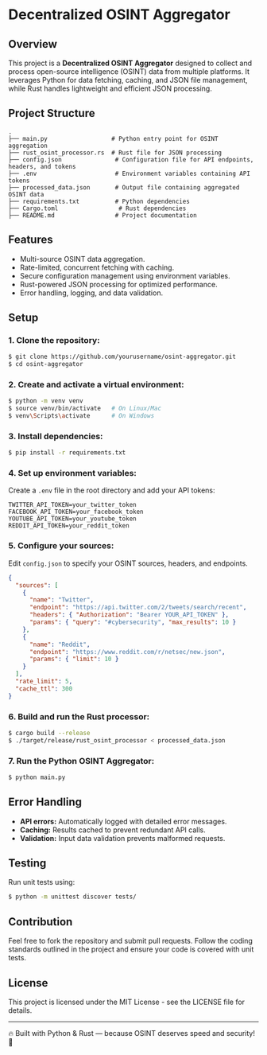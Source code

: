 # Decentralized OSINT Aggregator

## Overview
This project is a **Decentralized OSINT Aggregator** designed to collect and process open-source intelligence (OSINT) data from multiple platforms. It leverages Python for data fetching, caching, and JSON file management, while Rust handles lightweight and efficient JSON processing.

## Project Structure
```
.
├── main.py                  # Python entry point for OSINT aggregation
├── rust_osint_processor.rs  # Rust file for JSON processing
├── config.json               # Configuration file for API endpoints, headers, and tokens
├── .env                      # Environment variables containing API tokens
├── processed_data.json       # Output file containing aggregated OSINT data
├── requirements.txt          # Python dependencies
├── Cargo.toml                 # Rust dependencies
├── README.md                 # Project documentation
```

## Features
- Multi-source OSINT data aggregation.
- Rate-limited, concurrent fetching with caching.
- Secure configuration management using environment variables.
- Rust-powered JSON processing for optimized performance.
- Error handling, logging, and data validation.

## Setup

### 1. Clone the repository:
```bash
$ git clone https://github.com/yourusername/osint-aggregator.git
$ cd osint-aggregator
```

### 2. Create and activate a virtual environment:
```bash
$ python -m venv venv
$ source venv/bin/activate   # On Linux/Mac
$ venv\Scripts\activate      # On Windows
```

### 3. Install dependencies:
```bash
$ pip install -r requirements.txt
```

### 4. Set up environment variables:
Create a `.env` file in the root directory and add your API tokens:
```
TWITTER_API_TOKEN=your_twitter_token
FACEBOOK_API_TOKEN=your_facebook_token
YOUTUBE_API_TOKEN=your_youtube_token
REDDIT_API_TOKEN=your_reddit_token
```

### 5. Configure your sources:
Edit `config.json` to specify your OSINT sources, headers, and endpoints.

```json
{
  "sources": [
    {
      "name": "Twitter",
      "endpoint": "https://api.twitter.com/2/tweets/search/recent",
      "headers": { "Authorization": "Bearer YOUR_API_TOKEN" },
      "params": { "query": "#cybersecurity", "max_results": 10 }
    },
    {
      "name": "Reddit",
      "endpoint": "https://www.reddit.com/r/netsec/new.json",
      "params": { "limit": 10 }
    }
  ],
  "rate_limit": 5,
  "cache_ttl": 300
}
```

### 6. Build and run the Rust processor:
```bash
$ cargo build --release
$ ./target/release/rust_osint_processor < processed_data.json
```

### 7. Run the Python OSINT Aggregator:
```bash
$ python main.py
```

## Error Handling
- **API errors:** Automatically logged with detailed error messages.
- **Caching:** Results cached to prevent redundant API calls.
- **Validation:** Input data validation prevents malformed requests.

## Testing
Run unit tests using:
```bash
$ python -m unittest discover tests/
```

## Contribution
Feel free to fork the repository and submit pull requests. Follow the coding standards outlined in the project and ensure your code is covered with unit tests.

## License
This project is licensed under the MIT License - see the LICENSE file for details.

---
🔥 Built with Python & Rust — because OSINT deserves speed and security! 🚀

